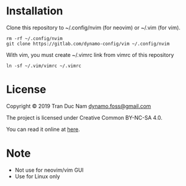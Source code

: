 Installation
=======

Clone this repository to ~/.config/nvim (for neovim) or ~/.vim (for vim).
```
rm -rf ~/.config/nvim
git clone https://gitlab.com/dynamo-config/vim ~/.config/nvim
```
With vim, you must create ~/.vimrc link from vimrc of this repository

```
ln -sf ~/.vim/vimrc ~/.vimrc
```

License
=======

Copyright © 2019 Tran Duc Nam <dynamo.foss@gmail.com>

The project is licensed under Creative Common BY-NC-SA 4.0.

You can read it online at [here](http://creativecommons.org/licenses/by-nc-sa/4.0/).

Note
=======

- Not use for neovim/vim GUI
- Use for Linux only
